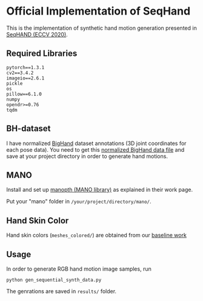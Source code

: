 # Official Implementation of SeqHand
This is the implementation of synthetic hand motion generation presented in [SeqHAND (ECCV 2020)](https://www.ecva.net/papers/eccv_2020/papers_ECCV/papers/123570120.pdf).

## Required Libraries
```
pytorch==1.3.1
cv2==3.4.2
imageio==2.6.1
pickle
os
pillow==6.1.0
numpy
opendr>=0.76
tqdm
```

## BH-dataset
I have normalized [BigHand](http://bjornstenger.github.io/papers/yuan_cvpr2017.pdf) dataset annotations (3D joint coordinates for each pose data).
You need to get this [normalized BigHand data file](https://drive.google.com/file/d/13iiZDkxA3hCR6l4L4Em2Dxo6jBTvkBLM/view?usp=sharing) and save at 
your project directory in order to generate hand motions.

## MANO
Install and set up [manopth (MANO library)](https://github.com/hassony2/manopth) as explained in their work page.

Put your "mano" folder in ```/your/project/directory/mano/```.

## Hand Skin Color
Hand skin colors (```meshes_colored/```) are obtained from our [baseline work](https://github.com/boukhayma/3dhand)

## Usage
In order to generate RGB hand motion image samples, 
run 
```
python gen_sequential_synth_data.py
```

The genrations are saved in ```results/``` folder.
